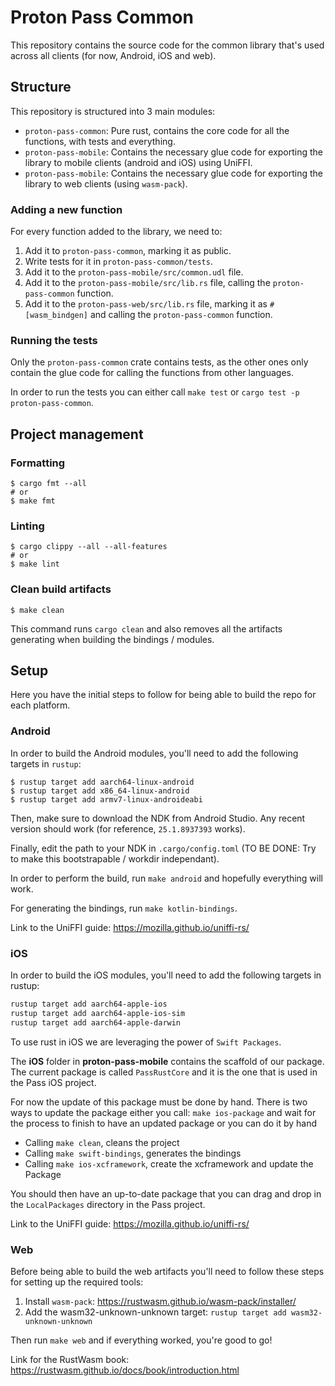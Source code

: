 # Proton Pass Common

This repository contains the source code for the common library that's used across all clients (for now, Android, iOS and web).

## Structure

This repository is structured into 3 main modules:

- `proton-pass-common`: Pure rust, contains the core code for all the functions, with tests and everything.
- `proton-pass-mobile`: Contains the necessary glue code for exporting the library to mobile clients (android and iOS) using UniFFI.
- `proton-pass-mobile`: Contains the necessary glue code for exporting the library to web clients (using `wasm-pack`).

### Adding a new function

For every function added to the library, we need to:

1. Add it to `proton-pass-common`, marking it as public.
2. Write tests for it in `proton-pass-common/tests`.
3. Add it to the `proton-pass-mobile/src/common.udl` file.
4. Add it to the `proton-pass-mobile/src/lib.rs` file, calling the `proton-pass-common` function.
5. Add it to the `proton-pass-web/src/lib.rs` file, marking it as `#[wasm_bindgen]` and calling the `proton-pass-common` function.

### Running the tests

Only the `proton-pass-common` crate contains tests, as the other ones only contain the glue code for calling the functions from other languages.

In order to run the tests you can either call `make test` or `cargo test -p proton-pass-common`.

## Project management

### Formatting

```
$ cargo fmt --all
# or
$ make fmt
```

### Linting

```
$ cargo clippy --all --all-features
# or
$ make lint
```

### Clean build artifacts

```
$ make clean 
```

This command runs `cargo clean` and also removes all the artifacts generating when building the bindings / modules.

## Setup

Here you have the initial steps to follow for being able to build the repo for each platform.

### Android

In order to build the Android modules, you'll need to add the following targets in `rustup`:

```
$ rustup target add aarch64-linux-android
$ rustup target add x86_64-linux-android
$ rustup target add armv7-linux-androideabi
```

Then, make sure to download the NDK from Android Studio. Any recent version should work (for reference, `25.1.8937393` works).

Finally, edit the path to your NDK in `.cargo/config.toml` (TO BE DONE: Try to make this bootstrapable / workdir independant).

In order to perform the build, run `make android` and hopefully everything will work.

For generating the bindings, run `make kotlin-bindings`.

Link to the UniFFI guide: https://mozilla.github.io/uniffi-rs/

### iOS
In order to build the iOS modules, you'll need to add the following targets in rustup:
```bash
rustup target add aarch64-apple-ios
rustup target add aarch64-apple-ios-sim
rustup target add aarch64-apple-darwin
```
To use rust in iOS we are leveraging the power of `Swift Packages`.

The **iOS** folder in **proton-pass-mobile** contains the scaffold of our package.
The current package is called `PassRustCore` and it is the one that is used in the Pass iOS project.

For now the update of this package must be done by hand.
There is two ways to update the package either you call:
`make ios-package` and wait for the process to finish to have an updated package
or you can do it by hand
- Calling `make clean`, cleans the project
- Calling `make swift-bindings`, generates the bindings
- Calling `make ios-xcframework`, create the xcframework and update the Package

You should then have an up-to-date package that you can drag and drop in the `LocalPackages` directory in the Pass project.

Link to the UniFFI guide: https://mozilla.github.io/uniffi-rs/

### Web

Before being able to build the web artifacts you'll need to follow these steps for setting up the required tools:

1. Install `wasm-pack`: https://rustwasm.github.io/wasm-pack/installer/
2. Add the wasm32-unknown-unknown target: `rustup target add wasm32-unknown-unknown` 

Then run `make web` and if everything worked, you're good to go!

Link for the RustWasm book: https://rustwasm.github.io/docs/book/introduction.html
